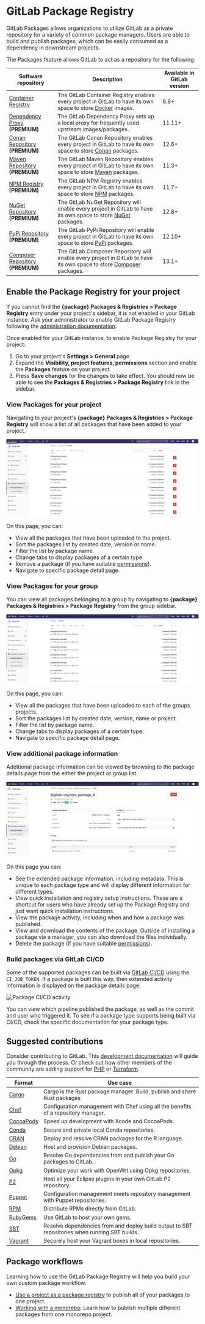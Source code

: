 # GitLab Package Registry

GitLab Packages allows organizations to utilize GitLab as a private repository
for a variety of common package managers. Users are able to build and publish
packages, which can be easily consumed as a dependency in downstream projects.

The Packages feature allows GitLab to act as a repository for the following:

| Software repository | Description | Available in GitLab version |
| ------------------- | ----------- | --------------------------- |
| [Container Registry](container_registry/index.md)   | The GitLab Container Registry enables every project in GitLab to have its own space to store [Docker](https://www.docker.com/) images. | 8.8+ |
| [Dependency Proxy](dependency_proxy/index.md) **(PREMIUM)** | The GitLab Dependency Proxy sets up a local proxy for frequently used upstream images/packages. | 11.11+ |
| [Conan Repository](conan_repository/index.md) **(PREMIUM)** | The GitLab Conan Repository enables every project in GitLab to have its own space to store [Conan](https://conan.io/) packages. | 12.6+ |
| [Maven Repository](maven_repository/index.md) **(PREMIUM)** | The GitLab Maven Repository enables every project in GitLab to have its own space to store [Maven](https://maven.apache.org/) packages. | 11.3+ |
| [NPM Registry](npm_registry/index.md) **(PREMIUM)**  | The GitLab NPM Registry enables every project in GitLab to have its own space to store [NPM](https://www.npmjs.com/) packages. | 11.7+ |
| [NuGet Repository](nuget_repository/index.md) **(PREMIUM)**  | The GitLab NuGet Repository will enable every project in GitLab to have its own space to store [NuGet](https://www.nuget.org/) packages. | 12.8+ |
| [PyPi Repository](pypi_repository/index.md) **(PREMIUM)**  | The GitLab PyPi Repository will enable every project in GitLab to have its own space to store [PyPi](https://pypi.org/) packages. | 12.10+ |
| [Composer Repository](composer_repository/index.md) **(PREMIUM)**  | The GitLab Composer Repository will enable every project in GitLab to have its own space to store [Composer](https://getcomposer.org/) packages. | 13.1+ |

## Enable the Package Registry for your project

If you cannot find the **{package}** **Packages & Registries > Package Registry** entry under your
project's sidebar, it is not enabled in your GitLab instance. Ask your
administrator to enable GitLab Package Registry following the [administration
documentation](../../administration/packages/index.md).

Once enabled for your GitLab instance, to enable Package Registry for your
project:

1. Go to your project's **Settings > General** page.
1. Expand the **Visibility, project features, permissions** section and enable the
**Packages** feature on your project.
1. Press **Save changes** for the changes to take effect. You should now be able to
see the **Packages & Registries > Package Registry** link in the sidebar.

### View Packages for your project

Navigating to your project's **{package}** **Packages & Registries > Package Registry** will show a list
of all packages that have been added to your project.

![Project Packages list](img/project_packages_list_v13_0.png)

On this page, you can:

- View all the packages that have been uploaded to the project.
- Sort the packages list by created date, version or name.
- Filter the list by package name.
- Change tabs to display packages of a certain type.
- Remove a package (if you have suitable [permissions](../permissions.md)).
- Navigate to specific package detail page.

### View Packages for your group

You can view all packages belonging to a group by navigating to **{package}**
**Packages & Registries > Package Registry** from the group sidebar.

![Group Packages list](img/group_packages_list_v13_0.png)

On this page, you can:

- View all the packages that have been uploaded to each of the groups projects.
- Sort the packages list by created date, version, name or project.
- Filter the list by package name.
- Change tabs to display packages of a certain type.
- Navigate to specific package detail page.

### View additional package information

Additional package information can be viewed by browsing to the package details
page from the either the project or group list.

![Package detail](img/package_detail_v13_0.png)

On this page you can:

- See the extended package information, including metadata. This is unique to
each package type and will display different information for different types.
- View quick installation and registry setup instructions. These are a shortcut
for users who have already set up the Package Registry and just want quick
installation instructions.
- View the package activity, including when and how a package was published.
- View and download the contents of the package. Outside of installing a
package via a manager, you can also download the files individually.
- Delete the package (if you have suitable [permissions](../permissions.md)).

### Build packages via GitLab CI/CD

Some of the supported packages can be built via [GitLab CI/CD](./../../ci/README.md)
using the `CI_JOB_TOKEN`. If a package is built this way, then extended activity
information is displayed on the package details page:

![Package CI/CD activity](img/package_activity_v12_10.png)

You can view which pipeline published the package, as well as the commit and
user who triggered it. To see if a package type supports being built via CI/CD,
check the specific documentation for your package type.

## Suggested contributions

Consider contributing to GitLab. This [development documentation](../../development/packages.md) will
guide you through the process. Or check out how other members of the community
are adding support for [PHP](https://gitlab.com/gitlab-org/gitlab/-/merge_requests/17417) or [Terraform](https://gitlab.com/gitlab-org/gitlab/-/merge_requests/18834).

| Format | Use case |
| ------ | ------ |
| [Cargo](https://gitlab.com/gitlab-org/gitlab/issues/33060) | Cargo is the Rust package manager. Build, publish and share Rust packages  |
| [Chef](https://gitlab.com/gitlab-org/gitlab/issues/36889) | Configuration management with Chef using all the benefits of a repository manager. |
| [CocoaPods](https://gitlab.com/gitlab-org/gitlab/issues/36890) | Speed up development with Xcode and CocoaPods. |
| [Conda](https://gitlab.com/gitlab-org/gitlab/issues/36891) | Secure and private local Conda repositories. |
| [CRAN](https://gitlab.com/gitlab-org/gitlab/issues/36892) | Deploy and resolve CRAN packages for the R language. |
| [Debian](https://gitlab.com/gitlab-org/gitlab/issues/5835) | Host and provision Debian packages. |
| [Go](https://gitlab.com/gitlab-org/gitlab/issues/9773) | Resolve Go dependencies from and publish your Go packages to GitLab.  |
| [Opkg](https://gitlab.com/gitlab-org/gitlab/issues/36894) | Optimize your work with OpenWrt using Opkg repositories. |
| [P2](https://gitlab.com/gitlab-org/gitlab/issues/36895) | Host all your Eclipse plugins in your own GitLab P2 repository. |
| [Puppet](https://gitlab.com/gitlab-org/gitlab/issues/36897) | Configuration management meets repository management with Puppet repositories. |
| [RPM](https://gitlab.com/gitlab-org/gitlab/issues/5932) | Distribute RPMs directly from GitLab. |
| [RubyGems](https://gitlab.com/gitlab-org/gitlab/issues/803) | Use GitLab to host your own gems. |
| [SBT](https://gitlab.com/gitlab-org/gitlab/issues/36898) | Resolve dependencies from and deploy build output to SBT repositories when running SBT builds. |
| [Vagrant](https://gitlab.com/gitlab-org/gitlab/issues/36899) | Securely host your Vagrant boxes in local repositories. |

## Package workflows

Learning how to use the GitLab Package Registry will help you build your own custom package workflow.

- [Use a project as a package registry](./workflows/project_registry.md) to publish all of your packages to one project.
- [Working with a monorepo](./workflows/monorepo.md): Learn how to publish multiple different packages from one monorepo project.
